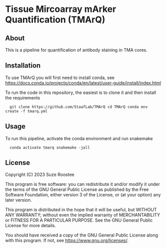 # Tissue Mircoarray mArker Quantification (TMArQ)

## About

This is a pipeline for quantification of antibody staining in TMA cores.

## Installation

To use TMArQ you will first need to install conda, see https://docs.conda.io/projects/conda/en/latest/user-guide/install/index.html

To run the code in this repository, the easiest is to clone it and then install the requirements

`  git clone https://github.com/StaafLab/TMArQ
  cd TMArQ
  conda env create -f tmarq.yml`

## Usage

To run this pipeline, activate the conda environment and run snakemake

`  conda activate tmarq
  snakemake -jall`

## License

Copyright (C) 2023 Suze Roostee

This program is free software: you can redistribute it and/or modify it under the terms of the GNU General Public License as published by the Free Software Foundation, either version 3 of the License, or (at your option) any later version.

This program is distributed in the hope that it will be useful, but WITHOUT ANY WARRANTY; without even the implied warranty of MERCHANTABILITY or FITNESS FOR A PARTICULAR PURPOSE. See the GNU General Public License for more details.

You should have received a copy of the GNU General Public License along with this program. If not, see https://www.gnu.org/licenses/.


